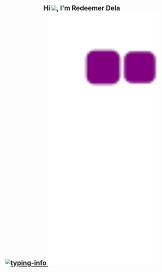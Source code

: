 <h2 align="center">
    Hi <img src="https://c.tenor.com/D5L3scQHFb4AAAAi/bt21-hi.gif" width="32px">, I'm Redeemer Dela<br>
    <a href="https://github.com/Redeemm">
        <img src="https://readme-typing-svg.herokuapp.com/?lines=B.Sc.%20Student%20🔬;Full-Stack%20Developer👨‍💻;GoLang%20Developer😎;Flutter%20Developer💪;Java-Backend%20Developer%20💹&font=Fira&center=true&width=380&height=38&color=0056D2&vCenter=true&size=18&pause=1000" alt="typing-info">
    </a>
    <a href="https://github.com/ladunjexa">
        <img src="https://github.com/Redeemm/Redeemm/blob/output/github-contribution-grid-snake.gif" alt="snake" height="70%" width="70%"/>
    </a>
</h2>

<!-- ![snake gif](https://github.com/Redeemm/Redeemm/blob/output/github-contribution-grid-snake.gif) -->

